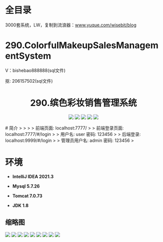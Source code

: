 # 全目录

3000套系统，LW，复制到流浪器：www.yuque.com/wisebit/blog

# 290.ColorfulMakeupSalesManagementSystem

<p>V：bishebao888888(sql文件)</p>
<p>抠: 206157502(sql文件)</p>

<p><h1 align="center">290.缤色彩妆销售管理系统</h1></p>



<p align="center">
	<img src="https://img.shields.io/badge/jdk-1.8-orange.svg"/>
    <img src="https://img.shields.io/badge/spring-5.x-lightgrey.svg"/>
    <img src="https://img.shields.io/badge/springmvc-3.x-blue.svg"/>
    <img src="https://img.shields.io/badge/mybatis-5.x-yellow.svg"/>
    <img src="https://img.shields.io/badge/vue-5.x-yellow.svg"/>
</p>
# 简介
>
> 
>
> 前端页面: localhost:7777/
> 
> 前端登录页面: localhost:7777/#/login
>
> 用户名: user   密码: 123456
>
> 后端登录: localhost:9999/#/login
> 
> 管理员用户名: admin   密码: 123456
>


# 环境

- <b>IntelliJ IDEA 2021.3</b>

- <b>Mysql 5.7.26</b>

- <b>Tomcat 7.0.73</b>

- <b>JDK 1.8</b>





## 缩略图

![](https://bitwise.oss-cn-heyuan.aliyuncs.com/2024/9/10/a185c713-f992-4c7f-bb42-44281b7ae134.png)
![](https://bitwise.oss-cn-heyuan.aliyuncs.com/2024/9/10/42329f94-cebf-4938-9b39-41acc120cbaa.png)
![](https://bitwise.oss-cn-heyuan.aliyuncs.com/2024/9/10/885ef2ec-5ae4-4914-a88e-8a6807e55090.png)
![](https://bitwise.oss-cn-heyuan.aliyuncs.com/2024/9/10/c248e029-3c33-4704-8359-4fd1e411b4ac.png)
![](https://bitwise.oss-cn-heyuan.aliyuncs.com/2024/9/10/3b6657ea-99c7-4f66-83c2-8e97096aa003.png)
![](https://bitwise.oss-cn-heyuan.aliyuncs.com/2024/9/10/74ac4248-64a5-417c-858f-3bcb221eb4aa.png)
![](https://bitwise.oss-cn-heyuan.aliyuncs.com/2024/9/10/689b4649-30f6-4e51-a63a-f80cf442f377.png)
![](https://bitwise.oss-cn-heyuan.aliyuncs.com/2024/9/10/a3a71e3c-ebb2-43c3-b470-f4dac4b54746.png)
![](https://bitwise.oss-cn-heyuan.aliyuncs.com/2024/9/10/b1f1ae45-f65c-43d3-b038-cb29fcd2cf1a.png)







